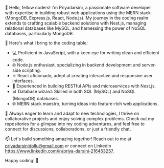👋 Hello, fellow coders! I'm Priyadarsini, a passionate software developer with expertise in building robust web applications using the MERN stack (MongoDB, Express.js, React, Node.js). My journey in the coding realm extends to crafting scalable backend solutions with Nest.js, managing relational databases like MySQL, and harnessing the power of NoSQL databases, particularly MongoDB.

🚀 Here's what I bring to the coding table:

- 💻 Proficient in JavaScript, with a keen eye for writing clean and efficient code.
- 🌐 Node.js enthusiast, specializing in backend development and server-side scripting.
- ⚛️ React aficionado, adept at creating interactive and responsive user interfaces.
- 🚀 Experienced in building RESTful APIs and microservices with Nest.js.
- 📊 Database wizard: Skilled in both SQL (MySQL) and NoSQL (MongoDB) databases.
- 🌐 MERN stack maestro, turning ideas into feature-rich web applications.

🌱 Always eager to learn and adapt to new technologies, I thrive on collaborative projects and enjoy solving complex problems. Check out my repositories for a glimpse into my coding adventures, and feel free to connect for discussions, collaborations, or just a friendly chat.

📫 Let's build something amazing together! Reach out to me at priyadarsinidollu@gmail.com or connect on LinkedIn https://www.linkedin.com/in/priya-darsini-216453257.

Happy coding! 🚀
